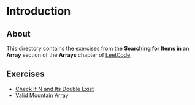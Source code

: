 # Introduction
## About
This directory contains the exercises from the **Searching for Items in an Array** section of the **Arrays** chapter of [LeetCode](https://leetcode.com/).

## Exercises
* [Check If N and Its Double Exist](check_if_n_and_its_double_exist)
* [Valid Mountain Array](valid_mountain_array)
